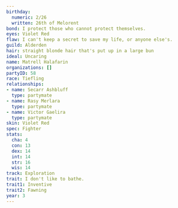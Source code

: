 ```yaml
---
birthday:
  numeric: 2/26
  written: 26th of Melorent
bond: I protect those who cannot protect themselves.
eyes: Violet Red
flaw: I can't keep a secret to save my life, or anyone else's.
guild: Alderden
hair: straight blonde hair that's put up in a large bun
ideal: Uncaring
name: Matrell Halafarin
organizations: []
partyID: 58
race: Tiefling
relationships:
- name: Secarr Ashbluff
  type: partymate
- name: Rasy Merlara
  type: partymate
- name: Victor Gaelira
  type: partymate
skin: Violet Red
spec: Fighter
stats:
  cha: 4
  con: 13
  dex: 14
  int: 14
  str: 16
  wis: 14
track: Exploration
trait: I don't like to bathe.
trait1: Inventive
trait2: Fawning
year: 3
---
```

